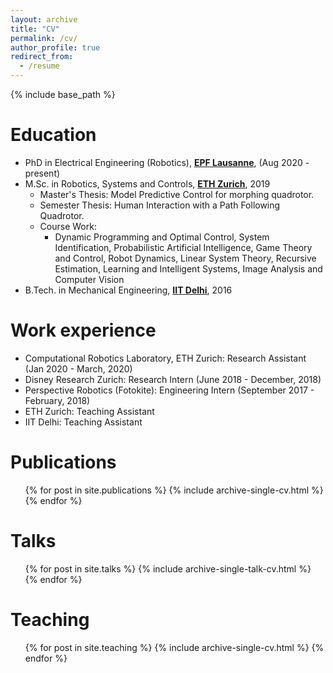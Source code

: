 ```yaml
---
layout: archive
title: "CV"
permalink: /cv/
author_profile: true
redirect_from:
  - /resume
---
```


{% include base_path %}

Education
======
* PhD in Electrical Engineering (Robotics), [**EPF Lausanne**](https://www.epfl.ch/en/), (Aug 2020 - present)
* M.Sc. in Robotics, Systems and Controls, [**ETH Zurich**](https://www.ethz.ch/en/), 2019
  * Master's Thesis: Model Predictive Control for morphing quadrotor.
  * Semester Thesis: Human Interaction with a Path Following Quadrotor.
  * Course Work:
    * Dynamic Programming and Optimal Control, System Identification, Probabilistic Artificial Intelligence, Game Theory and Control, Robot Dynamics, Linear System Theory, Recursive Estimation, Learning and Intelligent Systems, Image Analysis and Computer Vision
* B.Tech. in Mechanical Engineering, [**IIT Delhi**](https://home.iitd.ac.in/), 2016


Work experience
======
* Computational Robotics Laboratory, ETH Zurich: Research Assistant (Jan 2020 - March, 2020)
* Disney Research Zurich: Research Intern (June 2018 - December, 2018)
* Perspective Robotics (Fotokite): Engineering Intern (September 2017 - February, 2018)
* ETH Zurich: Teaching Assistant
* IIT Delhi: Teaching Assistant

Publications
======
  <ul>{% for post in site.publications %}
    {% include archive-single-cv.html %}
  {% endfor %}</ul>
  
Talks
======
  <ul>{% for post in site.talks %}
    {% include archive-single-talk-cv.html %}
  {% endfor %}</ul>
  
Teaching
======
  <ul>{% for post in site.teaching %}
    {% include archive-single-cv.html %}
  {% endfor %}</ul>
